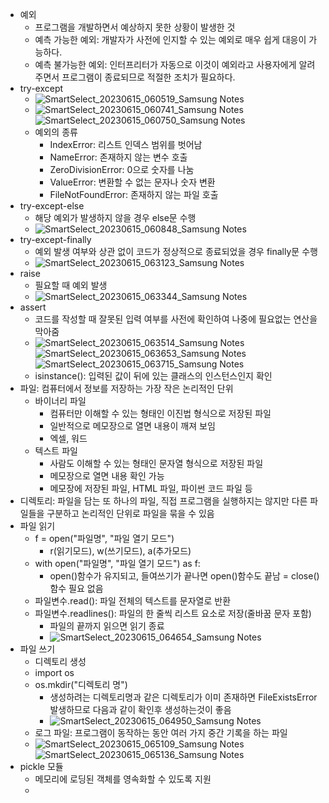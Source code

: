 - 예외
  - 프로그램을 개발하면서 예상하지 못한 상황이 발생한 것
  - 예측 가능한 예외: 개발자가 사전에 인지할 수 있는 예외로 매우 쉽게 대응이 가능하다.
  - 예측 불가능한 예외: 인터프리터가 자동으로 이것이 예외라고 사용자에게 알려주면서 프로그램이 종료되므로 적절한 조치가 필요하다.
- try-except
  - ![SmartSelect_20230615_060519_Samsung Notes](https://github.com/chris0825/TIL/assets/62418972/6705e99e-ff69-4406-82a0-88e6d901b5b9)
  - ![SmartSelect_20230615_060741_Samsung Notes](https://github.com/chris0825/TIL/assets/62418972/349e0605-7a17-4400-81a7-24d3a039e937)![SmartSelect_20230615_060750_Samsung Notes](https://github.com/chris0825/TIL/assets/62418972/78a64064-31c6-407d-903b-dc7c94d4ee3f)
  - 예외의 종류
    - IndexError: 리스트 인덱스 범위를 벗어남
    - NameError: 존재하지 않는 변수 호출
    - ZeroDivisionError: 0으로 숫자를 나눔
    - ValueError: 변환할 수 없는 문자나 숫자 변환
    - FileNotFoundError: 존재하지 않는 파일 호출
- try-except-else
  - 해당 예외가 발생하지 않을 경우 else문 수행
  - ![SmartSelect_20230615_060848_Samsung Notes](https://github.com/chris0825/TIL/assets/62418972/15343bce-51c7-4aeb-9f1d-ee3bb83357ed)
- try-except-finally
  - 예외 발생 여부와 상관 없이 코드가 정상적으로 종료되었을 경우 finally문 수행
  - ![SmartSelect_20230615_063123_Samsung Notes](https://github.com/chris0825/TIL/assets/62418972/ec9e4141-908d-4f2c-b057-a39aa42a0c61)
- raise
  - 필요할 때 예외 발생
  - ![SmartSelect_20230615_063344_Samsung Notes](https://github.com/chris0825/TIL/assets/62418972/a15ffe31-d628-4d9a-8934-92317b507120)
- assert
  - 코드를 작성할 때 잘못된 입력 여부를 사전에 확인하여 나중에 필요없는 연산을 막아줌
  - ![SmartSelect_20230615_063514_Samsung Notes](https://github.com/chris0825/TIL/assets/62418972/30ad9062-a664-4126-8d76-bd90acd1869f)![SmartSelect_20230615_063653_Samsung Notes](https://github.com/chris0825/TIL/assets/62418972/21a3ef8f-f484-4c54-b65a-29d82dbc0420)![SmartSelect_20230615_063715_Samsung Notes](https://github.com/chris0825/TIL/assets/62418972/553d5171-81ac-4c47-8459-4f3c5741d869)
  - isinstance(): 입력된 값이 뒤에 있는 클래스의 인스턴스인지 확인
- 파일: 컴퓨터에서 정보를 저장하는 가장 작은 논리적인 단위
  - 바이너리 파일
    - 컴퓨터만 이해할 수 있는 형태인 이진법 형식으로 저장된 파일
    - 일반적으로 메모장으로 열면 내용이 깨져 보임
    - 엑셀, 워드
  - 텍스트 파일
    - 사람도 이해할 수 있는 형태인 문자열 형식으로 저장된 파일
    - 메모장으로 열면 내용 확인 가능
    - 메모장에 저장된 파일, HTML 파일, 파이썬 코드 파일 등
- 디렉토리: 파일을 담는 또 하나의 파일, 직접 프로그램을 실행하지는 않지만 다른 파일들을 구분하고 논리적인 단위로 파일을 묶을 수 있음
- 파일 읽기
  - f = open("파일명", "파일 열기 모드")
    - r(읽기모드), w(쓰기모드), a(추가모드)
  - with open("파일명", "파일 열기 모드") as f:
    - open()함수가 유지되고, 들여쓰기가 끝나면 open()함수도 끝남 = close()함수 필요 없음
  - 파일변수.read(): 파일 전체의 텍스트를 문자열로 반환
  - 파일변수.readlines(): 파일의 한 줄씩 리스트 요소로 저장(줄바꿈 문자 포함)
    - 파일의 끝까지 읽으면 읽기 종료
    - ![SmartSelect_20230615_064654_Samsung Notes](https://github.com/chris0825/TIL/assets/62418972/533fdc21-4bd5-4f0f-ac13-e350fb0c895d)
- 파일 쓰기
  - 디렉토리 생성
  - import os
  - os.mkdir("디렉토리 명")
    - 생성하려는 디렉토리명과 같은 디렉토리가 이미 존재하면 FileExistsError발생하므로 다음과 같이 확인후 생성하는것이 좋음
    - ![SmartSelect_20230615_064950_Samsung Notes](https://github.com/chris0825/TIL/assets/62418972/baf4e984-1512-4008-9625-ad342469c546)
  - 로그 파일: 프로그램이 동작하는 동안 여러 가지 중간 기록을 하는 파일
  - ![SmartSelect_20230615_065109_Samsung Notes](https://github.com/chris0825/TIL/assets/62418972/1ba30233-3aa5-416a-b11b-ddd81beb6b60)![SmartSelect_20230615_065136_Samsung Notes](https://github.com/chris0825/TIL/assets/62418972/697b8715-4217-456b-997e-f45528a43790)
- pickle 모듈
  - 메모리에 로딩된 객체를 영속화할 수 있도록 지원
  - 
